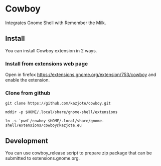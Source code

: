 # Cowboy

Integrates Gnome Shell with Remember the Milk.

## Install

You can install Cowboy extension in 2 ways.

### Install from extensions web page

Open in firefox https://extensions.gnome.org/extension/753/cowboy and enable the extension.

### Clone from github

```
git clone https://github.com/kazjote/cowboy.git

mddir -p $HOME/.local/share/gnome-shell/extensions

ln -s `pwd`/cowboy $HOME/.local/share/gnome-shell/extensions/cowboy@kazjote.eu
```

## Development

You can use cowboy\_release script to prepare zip package that can be submitted to extensions.gnome.org.
